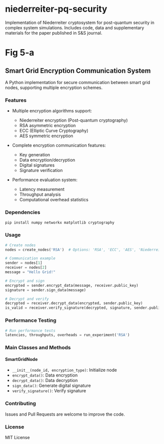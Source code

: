 # niederreiter-pq-security
Implementation of Niederreiter cryptosystem for post-quantum security in complex system simulations. Includes code, data and supplementary materials for the paper published in S&amp;S journal.
# Fig 5-a

## Smart Grid Encryption Communication System

A Python implementation for secure communication between smart grid nodes, supporting multiple encryption schemes.

### Features

- Multiple encryption algorithms support:
  - Niederreiter encryption (Post-quantum cryptography)
  - RSA asymmetric encryption
  - ECC (Elliptic Curve Cryptography)
  - AES symmetric encryption

- Complete encryption communication features:
  - Key generation
  - Data encryption/decryption
  - Digital signatures
  - Signature verification

- Performance evaluation system:
  - Latency measurement
  - Throughput analysis
  - Computational overhead statistics

### Dependencies

```bash
pip install numpy networkx matplotlib cryptography
```

### Usage

```python
# Create nodes
nodes = create_nodes('RSA')  # Options: 'RSA', 'ECC', 'AES', 'Niederreiter'

# Communication example
sender = nodes[1]
receiver = nodes[2]
message = "Hello Grid!"

# Encrypt and sign
encrypted = sender.encrypt_data(message, receiver.public_key)
signature = sender.sign_data(message)

# Decrypt and verify
decrypted = receiver.decrypt_data(encrypted, sender.public_key)
is_valid = receiver.verify_signature(decrypted, signature, sender.public_key, sender.node_id)
```

### Performance Testing

```python
# Run performance tests
latencies, throughputs, overheads = run_experiment('RSA')
```

### Main Classes and Methods

#### SmartGridNode
- `__init__(node_id, encryption_type)`: Initialize node
- `encrypt_data()`: Data encryption
- `decrypt_data()`: Data decryption
- `sign_data()`: Generate digital signature
- `verify_signature()`: Verify signature

### Contributing

Issues and Pull Requests are welcome to improve the code.

### License

MIT License
